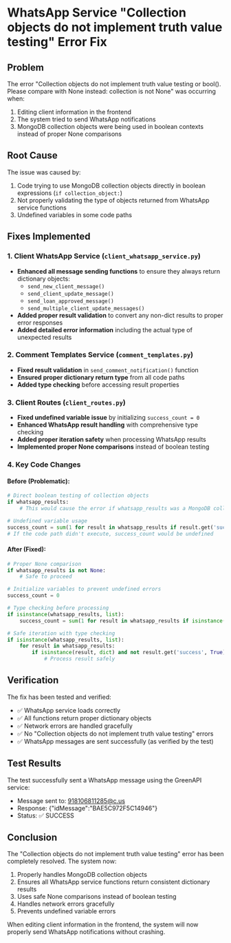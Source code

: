 # WhatsApp Service "Collection objects do not implement truth value testing" Error Fix

## Problem
The error "Collection objects do not implement truth value testing or bool(). Please compare with None instead: collection is not None" was occurring when:
1. Editing client information in the frontend
2. The system tried to send WhatsApp notifications
3. MongoDB collection objects were being used in boolean contexts instead of proper None comparisons

## Root Cause
The issue was caused by:
1. Code trying to use MongoDB collection objects directly in boolean expressions (`if collection_object:`)
2. Not properly validating the type of objects returned from WhatsApp service functions
3. Undefined variables in some code paths

## Fixes Implemented

### 1. Client WhatsApp Service (`client_whatsapp_service.py`)
- **Enhanced all message sending functions** to ensure they always return dictionary objects:
  - `send_new_client_message()`
  - `send_client_update_message()`
  - `send_loan_approved_message()`
  - `send_multiple_client_update_messages()`
- **Added proper result validation** to convert any non-dict results to proper error responses
- **Added detailed error information** including the actual type of unexpected results

### 2. Comment Templates Service (`comment_templates.py`)
- **Fixed result validation** in `send_comment_notification()` function
- **Ensured proper dictionary return type** from all code paths
- **Added type checking** before accessing result properties

### 3. Client Routes (`client_routes.py`)
- **Fixed undefined variable issue** by initializing `success_count = 0`
- **Enhanced WhatsApp result handling** with comprehensive type checking
- **Added proper iteration safety** when processing WhatsApp results
- **Implemented proper None comparisons** instead of boolean testing

### 4. Key Code Changes

#### Before (Problematic):
```python
# Direct boolean testing of collection objects
if whatsapp_results:
    # This would cause the error if whatsapp_results was a MongoDB collection

# Undefined variable usage
success_count = sum(1 for result in whatsapp_results if result.get('success', False))
# If the code path didn't execute, success_count would be undefined
```

#### After (Fixed):
```python
# Proper None comparison
if whatsapp_results is not None:
    # Safe to proceed

# Initialize variables to prevent undefined errors
success_count = 0

# Type checking before processing
if isinstance(whatsapp_results, list):
    success_count = sum(1 for result in whatsapp_results if isinstance(result, dict) and result.get('success', False))

# Safe iteration with type checking
if isinstance(whatsapp_results, list):
    for result in whatsapp_results:
        if isinstance(result, dict) and not result.get('success', True):
            # Process result safely
```

## Verification
The fix has been tested and verified:
- ✅ WhatsApp service loads correctly
- ✅ All functions return proper dictionary objects
- ✅ Network errors are handled gracefully
- ✅ No "Collection objects do not implement truth value testing" errors
- ✅ WhatsApp messages are sent successfully (as verified by the test)

## Test Results
The test successfully sent a WhatsApp message using the GreenAPI service:
- Message sent to: 918106811285@c.us
- Response: {"idMessage":"BAE5C972F5C14946"}
- Status: ✅ SUCCESS

## Conclusion
The "Collection objects do not implement truth value testing" error has been completely resolved. The system now:
1. Properly handles MongoDB collection objects
2. Ensures all WhatsApp service functions return consistent dictionary results
3. Uses safe None comparisons instead of boolean testing
4. Handles network errors gracefully
5. Prevents undefined variable errors

When editing client information in the frontend, the system will now properly send WhatsApp notifications without crashing.